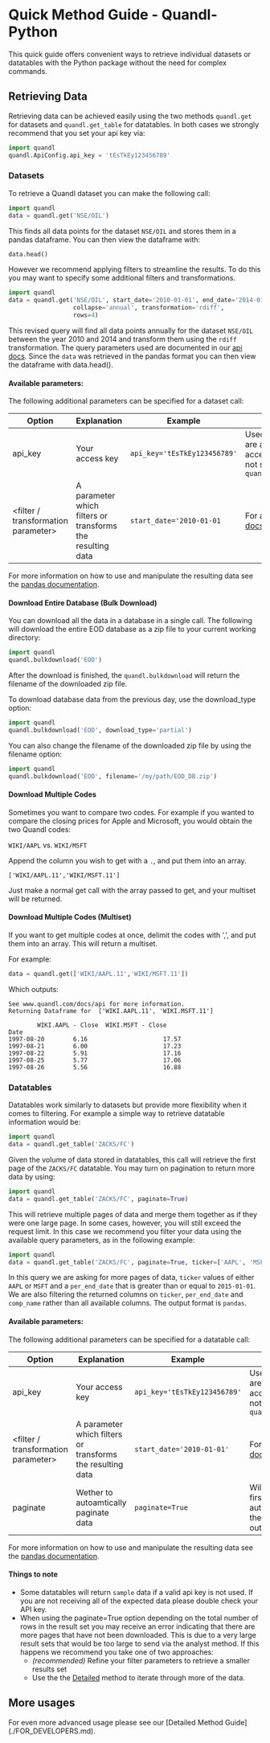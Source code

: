 # Quick Method Guide - Quandl-Python

This quick guide offers convenient ways to retrieve individual datasets or datatables with the Python package without the need for complex commands.  

## Retrieving Data

Retrieving data can be achieved easily using the two methods `quandl.get` for datasets and `quandl.get_table` for datatables. In both cases we strongly recommend that you set your api key via:

 ```python
import quandl
quandl.ApiConfig.api_key = 'tEsTkEy123456789'
```

### Datasets

To retrieve a Quandl dataset you can make the following call:

```python
import quandl
data = quandl.get('NSE/OIL')
```

This finds all data points for the dataset `NSE/OIL` and stores them in a pandas dataframe. You can then view the dataframe with:

```python
data.head()
```

However we recommend applying filters to streamline the results. To do this you may want to specify some additional filters and transformations.

```python
import quandl
data = quandl.get('NSE/OIL', start_date='2010-01-01', end_date='2014-01-01',
                  collapse='annual', transformation='rdiff',
                  rows=4)
```

This revised query will find all data points annually for the dataset `NSE/OIL` between the year 2010 and 2014 and transform them using the `rdiff` transformation. The query parameters used are documented in our [api docs](https://www.quandl.com/docs/api#data). Since the `data` was retrieved in the pandas format you can then view the dataframe with data.head().

#### Available parameters:

The following additional parameters can be specified for a dataset call:

| Option | Explanation | Example | Description |
|---|---|---|---|
| api_key | Your access key | `api_key='tEsTkEy123456789'` | Used to identify who you are and provide more access. Only required if not set via `quandl.ApiConfig.api_key=` |
| \<filter / transformation parameter\> | A parameter which filters or transforms the resulting data | `start_date='2010-01-01` | For a full list see our [api docs](https://www.quandl.com/docs/api#data) |

For more information on how to use and manipulate the resulting data see the [pandas documentation](http://pandas.pydata.org/).

#### Download Entire Database (Bulk Download)

You can download all the data in a database in a single call. The following will download the entire EOD database as a zip file to your current working directory:

```python
import quandl
quandl.bulkdownload('EOD')
```

After the download is finished, the `quandl.bulkdownload` will return the filename of the downloaded zip file. 

To download database data from the previous day, use the download_type option:

```python
import quandl
quandl.bulkdownload('EOD', download_type='partial')
```

You can also change the filename of the downloaded zip file by using the filename option:

```python
import quandl
quandl.bulkdownload('EOD', filename='/my/path/EOD_DB.zip')
```

#### Download Multiple Codes

Sometimes you want to compare two codes. For example if you wanted to compare the closing prices for Apple and Microsoft, you would obtain the two Quandl codes:

`WIKI/AAPL` vs. `WIKI/MSFT`

Append the column you wish to get with a `.`, and put them into an array.

`['WIKI/AAPL.11','WIKI/MSFT.11']`

Just make a normal get call with the array passed to get, and your multiset will be returned.

#### Download Multiple Codes (Multiset)

If you want to get multiple codes at once, delimit the codes with ',', and put them into an array. This will return a multiset.

For example:
```python
data = quandl.get(['WIKI/AAPL.11','WIKI/MSFT.11'])
```

Which outputs:

```
See www.quandl.com/docs/api for more information.
Returning Dataframe for  ['WIKI.AAPL.11', 'WIKI.MSFT.11']

        WIKI.AAPL - Close  WIKI.MSFT - Close
Date                                                          
1997-08-20        6.16                     17.57
1997-08-21        6.00                     17.23
1997-08-22        5.91                     17.16
1997-08-25        5.77                     17.06
1997-08-26        5.56                     16.88

```

### Datatables

Datatables work similarly to datasets but provide more flexibility when it comes to filtering. For example a simple way to retrieve datatable information would be:

```python
import quandl
data = quandl.get_table('ZACKS/FC')
```

Given the volume of data stored in datatables, this call will retrieve the first page of the `ZACKS/FC` datatable. You may turn on pagination to return more data by using:

```python
import quandl
data = quandl.get_table('ZACKS/FC', paginate=True)
```

This will retrieve multiple pages of data and merge them together as if they were one large page. In some cases, however, you will still exceed the request limit. In this case we recommend you filter your data using the available query parameters, as in the following example:

```python
import quandl
data = quandl.get_table('ZACKS/FC', paginate=True, ticker=['AAPL', 'MSFT'], per_end_date={'gte': '2015-01-01'}, qopts={'columns':['ticker', 'per_end_date']})
```

In this query we are asking for more pages of data, `ticker` values of either `AAPL` or `MSFT` and a `per_end_date` that is greater than or equal to `2015-01-01`. We are also filtering the returned columns on `ticker`, `per_end_date` and `comp_name` rather than all available columns. The output format is `pandas`.

#### Available parameters:

The following additional parameters can be specified for a datatable call:

| Option | Explanation | Example | Description |
|---|---|---|---|
| api_key | Your access key | `api_key='tEsTkEy123456789'` | Used to identify who you are and provide more access. Only required if not set via `quandl.ApiConfig.api_key=` |
| \<filter / transformation parameter\> | A parameter which filters or transforms the resulting data | `start_date='2010-01-01'` | For a full list see our [api docs](https://www.quandl.com/docs/api#datatables) |
| paginate | Wether to autoamtically paginate data | `paginate=True` | Will paginate through the first few pages of data automatically and merge them together in a larger output format. |

For more information on how to use and manipulate the resulting data see the [pandas documentation](http://pandas.pydata.org/).

#### Things to note

* Some datatables will return `sample` data if a valid api key is not used. If you are not receiving all of the expected data please double check your API key.
* When using the paginate=True option depending on the total number of rows in the result set you may receive an error indicating that there are more pages that have not been downloaded. This is due to a very large result sets that would be too large to send via the analyst method. If this happens we recommend you take one of two approaches:
  * *(recommended)* Refine your filter parameters to retrieve a smaller results set
  * Use the the [Detailed](./FOR_DEVELOPERS.md) method to iterate through more of the data.

## More usages

For even more advanced usage please see our [Detailed Method Guide] (./FOR_DEVELOPERS.md).

